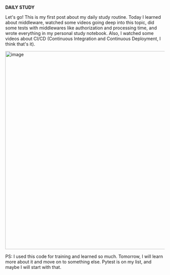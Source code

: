 **DAILY STUDY**

Let's go! This is my first post about my daily study routine. Today I learned about middleware, watched some videos going deep into this topic,
did some tests with middlewares like authorization and processing time, and wrote everything in my personal study notebook.
Also, I watched some videos about CI/CD (Continuous Integration and Continuous Deployment, I think that's it).


<img width="651" height="626" alt="image" src="https://github.com/user-attachments/assets/d46b6400-4a80-4677-b939-c14b5c5fca08" />

PS:
I used this code for training and learned so much. Tomorrow, I will learn more about it and move on to something else. Pytest is on my list, and maybe I will start with that.
